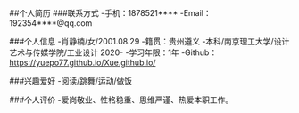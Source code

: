 
##个人简历
###联系方式
-手机：1878521****
-Email：192354****@qq.com

###个人信息
 -肖静楠/女/2001.08.29
 -籍贯：贵州遵义
 -本科/南京理工大学/设计艺术与传媒学院/工业设计 2020-
 -学习年限：1年
 -Github：https://yuepo77.github.io/Xue.github.io/
 
###兴趣爱好
 -阅读/跳舞/运动/做饭

###个人评价
 -爱岗敬业、性格稳重、思维严谨、热爱本职工作。
